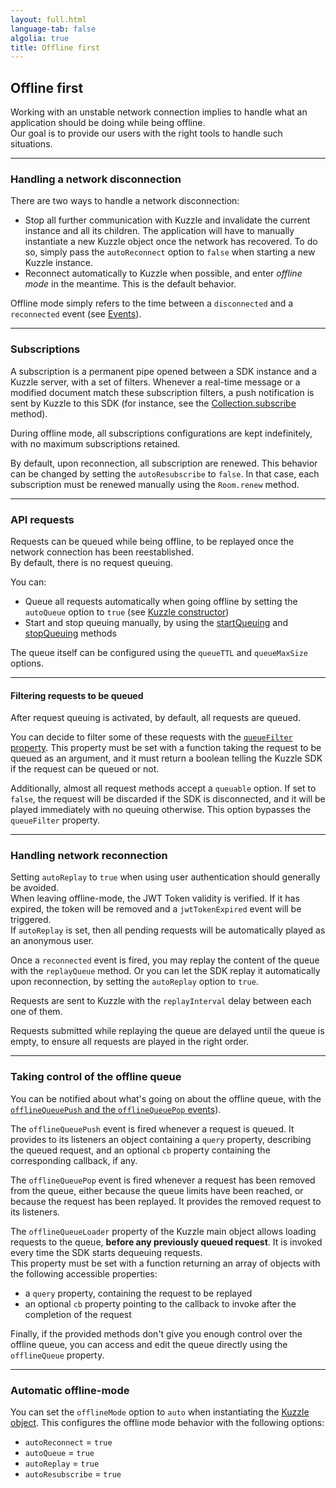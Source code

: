 ```yaml
---
layout: full.html
language-tab: false
algolia: true
title: Offline first
---
```


## Offline first

Working with an unstable network connection implies to handle what an application should be doing while being offline.  
Our goal is to provide our users with the right tools to handle such situations.

---

### Handling a network disconnection

There are two ways to handle a network disconnection:

* Stop all further communication with Kuzzle and invalidate the current instance and all its children. The application will have to manually instantiate a new Kuzzle object once the network has recovered. To do so, simply pass the ``autoReconnect`` option to ``false`` when starting a new Kuzzle instance.
* Reconnect automatically to Kuzzle when possible, and enter *offline mode* in the meantime. This is the default behavior.

Offline mode simply refers to the time between a ``disconnected`` and a ``reconnected`` event (see [Events](#events)).

---

### Subscriptions

A subscription is a permanent pipe opened between a SDK instance and a Kuzzle server, with a set of filters. Whenever a real-time message or a modified document match these subscription filters, a push notification is sent by Kuzzle to this SDK (for instance, see the [Collection.subscribe](#subscribe) method).

During offline mode, all subscriptions configurations are kept indefinitely, with no maximum subscriptions retained.

By default, upon reconnection, all subscription are renewed. This behavior can be changed by setting the ``autoResubscribe`` to ``false``. In that case, each subscription must be renewed manually using the ``Room.renew`` method.

---

### API requests

Requests can be queued while being offline, to be replayed once the network connection has been reestablished.  
By default, there is no request queuing.

You can:

* Queue all requests automatically when going offline by setting the ``autoQueue`` option to ``true`` (see [Kuzzle constructor](#constructors))
* Start and stop queuing manually, by using the [startQueuing](#startqueuing) and [stopQueuing](#stopqueuing) methods

The queue itself can be configured using the ``queueTTL`` and ``queueMaxSize`` options.

---

#### Filtering requests to be queued

After request queuing is activated, by default, all requests are queued.

You can decide to filter some of these requests with the [``queueFilter`` property](#properties). This property must be set with a function taking the request to be queued as an argument, and it must return a boolean telling the Kuzzle SDK if the request can be queued or not.

Additionally, almost all request methods accept a ``queuable`` option. If set to ``false``, the request will be discarded if the SDK is disconnected, and it will be played immediately with no queuing otherwise. This option bypasses the ``queueFilter`` property.

---

### Handling network reconnection

<aside class="warning">
Setting <code>autoReplay</code> to <code>true</code> when using user authentication should generally be avoided.<br/>
When leaving offline-mode, the JWT Token validity is verified. If it has expired, the token will be removed and a <code>jwtTokenExpired</code> event will be triggered.<br/>
If <code>autoReplay</code> is set, then all pending requests will be automatically played as an anonymous user.
</aside>

Once a ``reconnected`` event is fired, you may replay the content of the queue with the ``replayQueue`` method. Or you can let the SDK replay it automatically upon reconnection, by setting the ``autoReplay`` option to ``true``.  

Requests are sent to Kuzzle with the ``replayInterval`` delay between each one of them.

Requests submitted while replaying the queue are delayed until the queue is empty, to ensure all requests are played in the right order.

---

### Taking control of the offline queue

You can be notified about what's going on about the offline queue, with the [`offlineQueuePush` and the `offlineQueuePop` events](#events)).  

The `offlineQueuePush` event is fired whenever a request is queued. It provides to its listeners an object containing a `query` property, describing the queued request, and an optional `cb` property containing the corresponding callback, if any.

The `offlineQueuePop` event is fired whenever a request has been removed from the queue, either because the queue limits have been reached, or because the request has been replayed. It provides the removed request to its listeners.

The `offlineQueueLoader` property of the Kuzzle main object allows loading requests to the queue, **before any previously queued request**. It is invoked every time the SDK starts dequeuing requests.  
This property must be set with a function returning an array of objects with the following accessible properties:

* a `query` property, containing the request to be replayed
* an optional `cb` property pointing to the callback to invoke after the completion of the request

Finally, if the provided methods don't give you enough control over the offline queue, you can access and edit the queue directly using the ``offlineQueue`` property.

---

### Automatic offline-mode

You can set the ``offlineMode`` option to ``auto`` when instantiating the [Kuzzle object](#kuzzle). This configures the offline mode behavior with the following options:

* ``autoReconnect`` = ``true``
* ``autoQueue`` = ``true``
* ``autoReplay`` = ``true``
* ``autoResubscribe`` = ``true``
